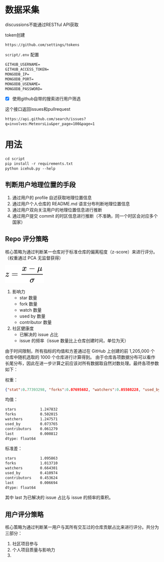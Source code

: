 # 数据采集

discussions不能通过RESTful API获取

token创建

```
https://github.com/settings/tokens
```

 `script/.env` 配置

```
GITHUB_USERNAME=
GITHUB_ACCESS_TOKEN=
MONGODB_IP=
MONGODB_PORT=
MONGODB_USENAME=
MONGODB_PASSWORD=

```

* [X] 使用github自带的搜索进行用户筛选

这个接口返回issues和pullrequest

```
https://api.github.com/search/issues?q=involves:MeteorsLiu&per_page=100&page=1
```

# 用法

```
cd script
pip install -r requirements.txt
python icehub.py --help
```

## 判断用户地理位置的手段

1. 通过用户的 profile 自述获取地理位置信息
2. 通过用户个人仓库的 README.md 语言分布判断地理位置信息
3. 通过用户双向关注用户的地理位置信息进行推断
4. 通过用户提交 commit 的时区信息进行推断（不准确，同一个时区会对应多个国家）

## Repo 评分策略

核心策略为通过判断某一仓库对于标准仓库的偏离程度（z-score）来进行评分。（权重通过 PCA 无监督获得）

![z-score](assets/equation4158.svg)

1. 影响力
   - star 数量
   - fork 数量
   - watch 数量
   - used by 数量
   - contributor 数量
2. 社区健康度
   - 已解决的 issue 占比
   - issue 的频率（issue 数量比上仓库创建时间，单位为天）

由于时间限制，所有指标的均值和方差通过在 GitHub 上创建的前 1,205,000 个仓库中随机选取的 1000 个仓库进行计算得到。
由于仓库各项数据分布可以看作长尾分布，因此在进一步计算之前应该对所有数据取自然对数处理。最终各项参数如下：

权重：

```json
{"stat":0.77393298, "forks":0.07695682, "watchers":0.05508228, "used_by":0.05038851, "contributors":0.04363072, "last":0.00000868}
```

均值：

```
stars           1.247832
forks           0.502015
watchers        1.247571
used_by         0.073765
contributors    0.061279
last            0.000812
dtype: float64
```

标准差：

```
stars           1.095863
forks           1.013710
watchers        0.664301
used_by         0.410974
contributors    0.453624
last            0.006694
dtype: float64
```

其中 last 为已解决的 issue 占比与 issue 的频率的乘积。

## 用户评分策略

核心策略为通过判断某一用户与其所有交互过的仓库贡献占比来进行评分。共分为三部分：

1. 社区项目参与
2. 个人项目质量与影响力
3.
